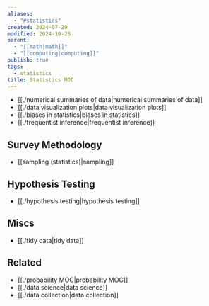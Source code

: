 ```yaml
---
aliases:
  - "#statistics"
created: 2024-07-29
modified: 2024-10-28
parent:
  - "[[math|math]]"
  - "[[computing|computing]]"
publish: true
tags:
  - statistics
title: Statistics MOC
---
```

- [[./numerical summaries of data|numerical summaries of data]]
- [[./data visualization plots|data visualization plots]]
- [[./biases in statistics|biases in statistics]]
- [[./frequentist inference|frequentist inference]]

## Survey Methodology
- [[sampling (statistics)|sampling]]

## Hypothesis Testing
- [[./hypothesis testing|hypothesis testing]]

## Miscs
- [[./tidy data|tidy data]]

## Related
- [[./probability MOC|probability MOC]]
- [[./data science|data science]]
- [[./data collection|data collection]]